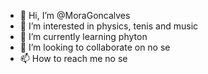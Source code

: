 - 👋 Hi, I’m @MoraGoncalves
- 👀 I’m interested in physics, tenis and music
- 🌱 I’m currently learning phyton
- 💞️ I’m looking to collaborate on no se
- 📫 How to reach me no se

<!---
MoraGoncalves/MoraGoncalves is a ✨ special ✨ repository because its `README.md` (this file) appears on your GitHub profile.
You can click the Preview link to take a look at your changes.
--->
